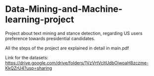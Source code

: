 # Data-Mining-and-Machine-learning-project
Project about text mining and stance detection, regarding US users preference towards presidential candidates.

All the steps of the project are explained in detail in main.pdf

Link for the datasets:  https://drive.google.com/drive/folders/1VzVrtVcltUdbOiwoaH8zczme-KkQZrU4?usp=sharing
